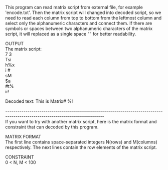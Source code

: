 This program can read matrix script from external file, for example 'encode.txt'.
Then the matrix script will changed into decoded script, so we need to read each column from top to bottom from the leftmost column and select only the alphanumeric characters and connect them. If there are symbols or spaces between two alphanumeric characters of the matrix script, it will replaced as a single space ' ' for better readability.

OUTPUT\
The matrix script: \
7 3 \
Tsi \
h%x \
i # \
sM  \
$a  \
#t% \
ir! 

Decoded text: This is Matrix#  %!

-------------------------------------------------------------------------------------------------------------------------------\
If you want to try with another matrix script, here is the matrix format and constraint that can decoded by this program.

MATRIX FORMAT\
The first line contains space-separated integers N(rows) and M(columns) respectively.
The next  lines contain the row elements of the matrix script.

CONSTRAINT\
0 < N, M < 100
